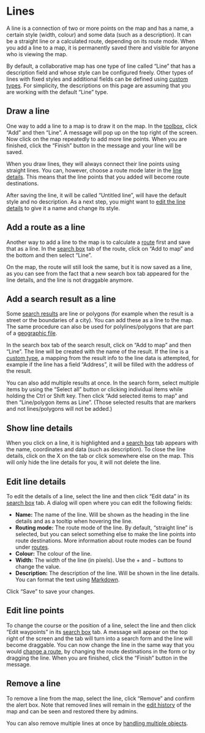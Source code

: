 # Lines

A line is a connection of two or more points on the map and has a name, a certain style (width, colour) and some data (such as a description). It can be a straight line or a calculated route, depending on its route mode. When you add a line to a map, it is permanently saved there and visible for anyone who is viewing the map.

By default, a collaborative map has one type of line called “Line” that has a description field and whose style can be configured freely. Other types of lines with fixed styles and additional fields can be defined using [custom types](../types/). For simplicity, the descriptions on this page are assuming that you are working with the default “Line” type.

## Draw a line

One way to add a line to a map is to draw it on the map. In the [toolbox](../ui/#toolbox), click “Add” and then “Line”. A message will pop up on the top right of the screen. Now click on the map repeatedly to add more line points. When you are finished, click the “Finish” button in the message and your line will be saved.

When you draw lines, they will always connect their line points using straight lines. You can, however, choose a route mode later in the [line details](#edit-line-details). This means that the line points that you added will become route destinations.

<Screencast :desktop="require('./draw.mp4')" :mobile="require('./draw-mobile.mp4')"></Screencast>

After saving the line, it will be called “Untitled line”, will have the default style and no description. As a next step, you might want to [edit the line details](#edit-line-details) to give it a name and change its style.

## Add a route as a line

Another way to add a line to the map is to calculate a [route](../route/) first and save that as a line. In the [search box](../ui/#search-box) tab of the route, click on “Add to map” and the bottom and then select “Line”.

On the map, the route will still look the same, but it is now saved as a line, as you can see from the fact that a new search box tab appeared for the line details, and the line is not draggable anymore.

<Screencast :desktop="require('./add-route.mp4')" :mobile="require('./add-route-mobile.mp4')"></Screencast>

## Add a search result as a line

Some [search results](../search/) are line or polygons (for example when the result is a street or the boundaries of a city). You can add these as a line to the map. The same procedure can also be used for polylines/polygons that are part of a [geographic file](../files/).

In the search box tab of the search result, click on “Add to map” and then “Line”. The line will be created with the name of the result. If the line is a [custom type](../types/), a mapping from the result info to the line data is attempted, for example if the line has a field “Address”, it will be filled with the address of the result.

<Screencast :desktop="require('./add-result.mp4')" :mobile="require('./add-result-mobile.mp4')"></Screencast>

You can also add multiple results at once. In the search form, select multiple items by using the “Select all” button or clicking individual items while holding the Ctrl or Shift key. Then click “Add selected items to map” and then “Line/polygon items as Line”. (Those selected results that are markers and not lines/polygons will not be added.)

<Screencast :desktop="require('./add-results.mp4')" :mobile="require('./add-results-mobile.mp4')"></Screencast>

## Show line details

When you click on a line, it is highlighted and a [search box](../ui/#search-box) tab appears with the name, coordinates and data (such as description). To close the line details, click on the X on the tab or click somewhere else on the map. This will only hide the line details for you, it will not delete the line.

## Edit line details

To edit the details of a line, select the line and then click “Edit data” in its [search box](../ui/#search-box) tab. A dialog will open where you can edit the following fields:
* **Name:** The name of the line. Will be shown as the heading in the line details and as a tooltip when hovering the line.
* **Routing mode:** The route mode of the line. By default, “straight line” is selected, but you can select something else to make the line points into route destinations. More information about route modes can be found under [routes](../route/#route-modes).
* **Colour:** The colour of the line.
* **Width:** The width of the line (in pixels). Use the + and &minus; buttons to change the value.
* **Description:** The description of the line. Will be shown in the line details. You can format the text using [Markdown](https://github.com/adam-p/markdown-here/wiki/Markdown-Cheatsheet).

Click “Save” to save your changes.

<Screencast :desktop="require('./edit-details.mp4')" :mobile="require('./edit-details-mobile.mp4')"></Screencast>

## Edit line points

To change the course or the position of a line, select the line and then click “Edit waypoints” in its [search box](../ui/#search-box) tab. A message will appear on the top right of the screen and the tab will turn into a search form and the line will become draggable. You can now change the line in the same way that you would [change a route](../route/#drag-a-route), by changing the route destinations in the form or by dragging the line. When you are finished, click the “Finish” button in the message.

<Screencast :desktop="require('./drag.mp4')" :mobile="require('./drag-mobile.mp4')"></Screencast>

## Remove a line

To remove a line from the map, select the line, click “Remove” and confirm the alert box. Note that removed lines will remain in the [edit history](../history/) of the map and can be seen and restored there by admins.

<Screencast :desktop="require('./remove.mp4')" :mobile="require('./remove-mobile.mp4')"></Screencast>

You can also remove multiple lines at once by [handling multiple objects](../multiple/).